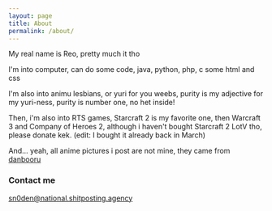 ```yaml
---
layout: page
title: About
permalink: /about/
---
```


My real name is Reo, pretty much it tho

I'm into computer, can do some code, java, python, php, c some html and css

I'm also into animu lesbians, or yuri for you weebs, purity is my adjective for my yuri-ness, purity is number one, no het inside!

Then, i'm also into RTS games, Starcraft 2 is my favorite one, then Warcraft 3 and Company of Heroes 2, although i haven't bought Starcraft 2 LotV tho, please donate kek. (edit: I bought it already back in March)

And... yeah, all anime pictures i post are not mine, they came from [danbooru](http://danbooru.donmai.us)

### Contact me

[sn0den@national.shitposting.agency](mailto:sn0den@national.shitposting.agency)
